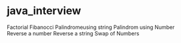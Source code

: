 # java_interview
Factorial
Fibanocci
Palindromeusing string
Palindrom using Number
Reverse a number
Reverse a string
Swap of Numbers
